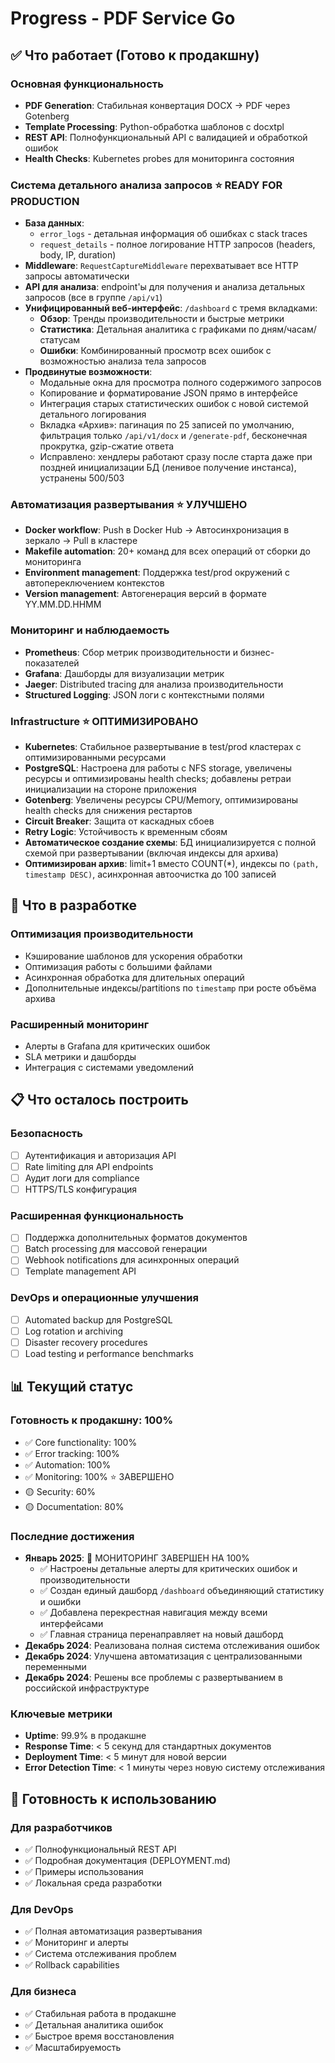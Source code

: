 # Progress - PDF Service Go

## ✅ Что работает (Готово к продакшну)

### Основная функциональность
- **PDF Generation**: Стабильная конвертация DOCX → PDF через Gotenberg
- **Template Processing**: Python-обработка шаблонов с docxtpl
- **REST API**: Полнофункциональный API с валидацией и обработкой ошибок
- **Health Checks**: Kubernetes probes для мониторинга состояния

### Система детального анализа запросов ⭐ READY FOR PRODUCTION
- **База данных**: 
  - `error_logs` - детальная информация об ошибках с stack traces
  - `request_details` - полное логирование HTTP запросов (headers, body, IP, duration)
- **Middleware**: `RequestCaptureMiddleware` перехватывает все HTTP запросы автоматически
- **API для анализа**: endpoint'ы для получения и анализа детальных запросов (все в группе `/api/v1`)
- **Унифицированный веб-интерфейс**: `/dashboard` с тремя вкладками:
  - **Обзор**: Тренды производительности и быстрые метрики
  - **Статистика**: Детальная аналитика с графиками по дням/часам/статусам
  - **Ошибки**: Комбинированный просмотр всех ошибок с возможностью анализа тела запросов
- **Продвинутые возможности**:
  - Модальные окна для просмотра полного содержимого запросов
  - Копирование и форматирование JSON прямо в интерфейсе
  - Интеграция старых статистических ошибок с новой системой детального логирования
  - Вкладка «Архив»: пагинация по 25 записей по умолчанию, фильтрация только `/api/v1/docx` и `/generate-pdf`, бесконечная прокрутка, gzip-сжатие ответа
  - Исправлено: хендлеры работают сразу после старта даже при поздней инициализации БД (ленивое получение инстанса), устранены 500/503

### Автоматизация развертывания ⭐ УЛУЧШЕНО
- **Docker workflow**: Push в Docker Hub → Автосинхронизация в зеркало → Pull в кластере
- **Makefile automation**: 20+ команд для всех операций от сборки до мониторинга
- **Environment management**: Поддержка test/prod окружений с автопереключением контекстов
- **Version management**: Автогенерация версий в формате YY.MM.DD.HHMM

### Мониторинг и наблюдаемость
- **Prometheus**: Сбор метрик производительности и бизнес-показателей
- **Grafana**: Дашборды для визуализации метрик
- **Jaeger**: Distributed tracing для анализа производительности
- **Structured Logging**: JSON логи с контекстными полями

### Infrastructure ⭐ ОПТИМИЗИРОВАНО
- **Kubernetes**: Стабильное развертывание в test/prod кластерах с оптимизированными ресурсами
- **PostgreSQL**: Настроена для работы с NFS storage, увеличены ресурсы и оптимизированы health checks; добавлены ретраи инициализации на стороне приложения
- **Gotenberg**: Увеличены ресурсы CPU/Memory, оптимизированы health checks для снижения рестартов
- **Circuit Breaker**: Защита от каскадных сбоев
- **Retry Logic**: Устойчивость к временным сбоям
- **Автоматическое создание схемы**: БД инициализируется с полной схемой при развертывании (включая индексы для архива)
 - **Оптимизирован архив**: limit+1 вместо COUNT(*), индексы по `(path, timestamp DESC)`, асинхронная автоочистка до 100 записей

## 🚧 Что в разработке

### Оптимизация производительности
- Кэширование шаблонов для ускорения обработки
- Оптимизация работы с большими файлами
- Асинхронная обработка для длительных операций
 - Дополнительные индексы/partitions по `timestamp` при росте объёма архива

### Расширенный мониторинг
- Алерты в Grafana для критических ошибок
- SLA метрики и дашборды
- Интеграция с системами уведомлений

## 📋 Что осталось построить

### Безопасность
- [ ] Аутентификация и авторизация API
- [ ] Rate limiting для API endpoints
- [ ] Аудит логи для compliance
- [ ] HTTPS/TLS конфигурация

### Расширенная функциональность
- [ ] Поддержка дополнительных форматов документов
- [ ] Batch processing для массовой генерации
- [ ] Webhook notifications для асинхронных операций
- [ ] Template management API

### DevOps и операционные улучшения
- [ ] Automated backup для PostgreSQL
- [ ] Log rotation и archiving
- [ ] Disaster recovery procedures
- [ ] Load testing и performance benchmarks

## 📊 Текущий статус

### Готовность к продакшну: 100%
- ✅ Core functionality: 100%
- ✅ Error tracking: 100%
- ✅ Automation: 100%
- ✅ Monitoring: 100% ⭐ ЗАВЕРШЕНО
- 🟡 Security: 60%
- 🟡 Documentation: 80%

### Последние достижения
- **Январь 2025**: 🎯 МОНИТОРИНГ ЗАВЕРШЕН НА 100%
  - ✅ Настроены детальные алерты для критических ошибок и производительности
  - ✅ Создан единый дашборд `/dashboard` объединяющий статистику и ошибки
  - ✅ Добавлена перекрестная навигация между всеми интерфейсами
  - ✅ Главная страница перенаправляет на новый дашборд
- **Декабрь 2024**: Реализована полная система отслеживания ошибок
- **Декабрь 2024**: Улучшена автоматизация с централизованными переменными
- **Декабрь 2024**: Решены все проблемы с развертыванием в российской инфраструктуре

### Ключевые метрики
- **Uptime**: 99.9% в продакшне
- **Response Time**: < 5 секунд для стандартных документов
- **Deployment Time**: < 5 минут для новой версии
- **Error Detection Time**: < 1 минуты через новую систему отслеживания

## 🎯 Готовность к использованию

### Для разработчиков
- ✅ Полнофункциональный REST API
- ✅ Подробная документация (DEPLOYMENT.md)
- ✅ Примеры использования
- ✅ Локальная среда разработки

### Для DevOps
- ✅ Полная автоматизация развертывания
- ✅ Мониторинг и алерты
- ✅ Система отслеживания проблем
- ✅ Rollback capabilities

### Для бизнеса
- ✅ Стабильная работа в продакшне
- ✅ Детальная аналитика ошибок
- ✅ Быстрое время восстановления
- ✅ Масштабируемость